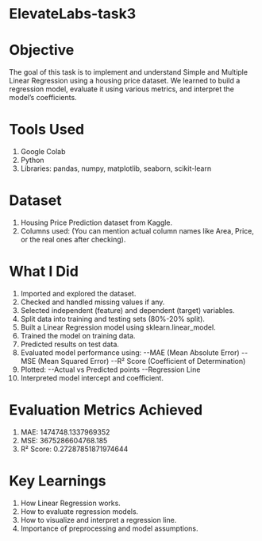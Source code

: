 # ElevateLabs-task3
# Objective
The goal of this task is to implement and understand Simple and Multiple Linear Regression using a housing price dataset.
We learned to build a regression model, evaluate it using various metrics, and interpret the model’s coefficients.

# Tools Used
1. Google Colab
2. Python
3. Libraries:
pandas, numpy, matplotlib, seaborn, scikit-learn

# Dataset
1. Housing Price Prediction dataset from Kaggle.
2. Columns used: (You can mention actual column names like Area, Price, or the real ones after checking).

# What I Did
1. Imported and explored the dataset.
2. Checked and handled missing values if any.
3. Selected independent (feature) and dependent (target) variables.
4. Split data into training and testing sets (80%-20% split).
5. Built a Linear Regression model using sklearn.linear_model.
6. Trained the model on training data.
7. Predicted results on test data.
8. Evaluated model performance using:
   --MAE (Mean Absolute Error)
   --MSE (Mean Squared Error)
   --R² Score (Coefficient of Determination)
9. Plotted:
    --Actual vs Predicted points
   --Regression Line
10. Interpreted model intercept and coefficient.

# Evaluation Metrics Achieved
1. MAE: 1474748.1337969352
2. MSE: 3675286604768.185
3. R² Score: 0.27287851871974644

# Key Learnings
1. How Linear Regression works.
2. How to evaluate regression models.
3. How to visualize and interpret a regression line.
4. Importance of preprocessing and model assumptions.
